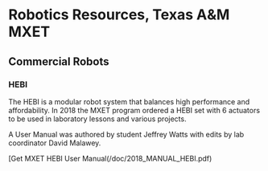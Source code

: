 # Robotics Resources, Texas A&M MXET

## Commercial Robots

### HEBI
The HEBI is a modular robot system that balances high performance and affordability.  In 2018 the MXET program ordered a HEBI set with 6 actuators to be used in laboratory lessons and various projects.

A User Manual was authored by student Jeffrey Watts with edits by lab coordinator David Malawey.

[Get MXET HEBI User Manual(/doc/2018_MANUAL_HEBI.pdf)

